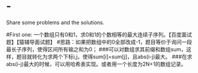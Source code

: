 # -
Share some problems and the solutions.

#First one: 一个数组只有0和1，求0和1的个数相等的最大连续子序列。【百度面试题】【猿辅导面试题】
#思路：如果把数组中的0全部改成-1，题目等价于询问一段最长子序列，使得区间所有输之和为0；
###可以对数组求其前缀和数组sum，这样，题目就转化为求两个下标i,j，使得sum[i]=sum[j]，且abs(i-j)最大。
###在求abs(i-j)最大的时候，可以用哈希表实现。或者用一个长度为2N+1的数组记录。
